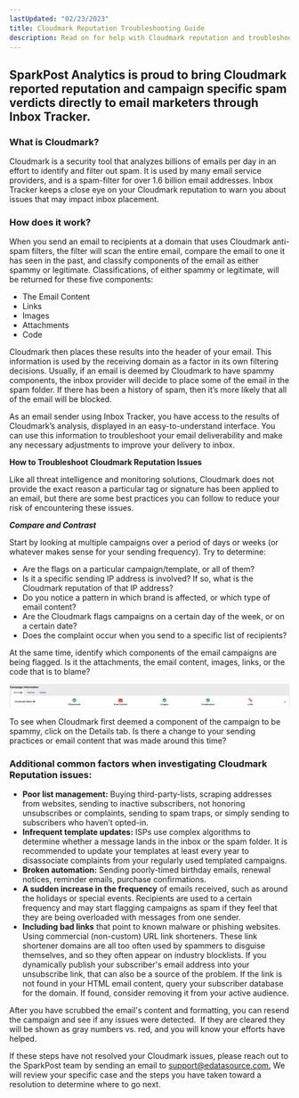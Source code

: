 ```yaml
---
lastUpdated: "02/23/2023"
title: Cloudmark Reputation Troubleshooting Guide
description: Read on for help with Cloudmark reputation and troubleshooting potential issues
---
```


## SparkPost Analytics is proud to bring Cloudmark reported reputation and campaign specific spam verdicts directly to email marketers through Inbox Tracker.

### What is Cloudmark?

 Cloudmark is a security tool that analyzes billions of emails per day in an effort to identify and filter out spam. It is used by many email service providers, and is a spam-filter for over 1.6 billion email addresses. Inbox Tracker keeps a close eye on your Cloudmark reputation to warn you about issues that may impact inbox placement.

### How does it work?

 When you send an email to recipients at a domain that uses Cloudmark anti-spam filters, the filter will scan the entire email, compare the email to one it has seen in the past, and classify components of the email as either spammy or legitimate. Classifications, of either spammy or legitimate, will be returned for these five components:

* The Email Content
* Links
* Images
* Attachments
* Code

 Cloudmark then places these results into the header of your email. This information is used by the receiving domain as a factor in its own filtering decisions. Usually, if an email is deemed by Cloudmark to have spammy components, the inbox provider will decide to place some of the email in the spam folder. If there has been a history of spam, then it’s more likely that all of the email will be blocked.

 As an email sender using Inbox Tracker, you have access to the results of Cloudmark’s analysis, displayed in an easy-to-understand interface. You can use this information to troubleshoot your email deliverability and make any necessary adjustments to improve your delivery to inbox.

**How to Troubleshoot Cloudmark Reputation Issues** 

 Like all threat intelligence and monitoring solutions, Cloudmark does not provide the exact reason a particular tag or signature has been applied to an email, but there are some best practices you can follow to reduce your risk of encountering these issues.

***Compare and Contrast***

 Start by looking at multiple campaigns over a period of days or weeks (or whatever makes sense for your sending frequency). Try to determine:

* Are the flags on a particular campaign/template, or all of them?
* Is it a specific sending IP address is involved? If so, what is the Cloudmark reputation of that IP address?
* Do you notice a pattern in which brand is affected, or which type of email content?
* Are the Cloudmark flags campaigns on a certain day of the week, or on a certain date?
* Does the complaint occur when you send to a specific list of recipients?

 At the same time, identify which components of the email campaigns are being flagged. Is it the attachments, the email content, images, links, or the code that is to blame?

![](media/cloudmark_reputation_troubleshooting_guide/image_0.png)

 To see when Cloudmark first deemed a component of the campaign to be spammy, click on the Details tab. Is there a change to your sending practices or email content that was made around this time?

### Additional common factors when investigating Cloudmark Reputation issues:

* **Poor list management:** Buying third-party-lists, scraping addresses from websites, sending to inactive subscribers, not honoring unsubscribes or complaints, sending to spam traps, or simply sending to subscribers who haven’t opted-in.
* **Infrequent template updates:** ISPs use complex algorithms to determine whether a message lands in the inbox or the spam folder. It is recommended to update your templates at least every year to disassociate complaints from your regularly used templated campaigns.
* **Broken automation:** Sending poorly-timed birthday emails, renewal notices, reminder emails, purchase confirmations.
* **A sudden increase in the frequency** of emails received, such as around the holidays or special events. Recipients are used to a certain frequency and may start flagging campaigns as spam if they feel that they are being overloaded with messages from one sender.
* **Including bad links** that point to known malware or phishing websites. Using commercial (non-custom) URL link shorteners. These link shortener domains are all too often used by spammers to disguise themselves, and so they often appear on industry blocklists. If you dynamically publish your subscriber's email address into your unsubscribe link, that can also be a source of the problem. If the link is not found in your HTML email content, query your subscriber database for the domain. If found, consider removing it from your active audience.

 After you have scrubbed the email's content and formatting, you can resend the campaign and see if any issues were detected.  If they are cleared they will be shown as gray numbers vs. red, and you will know your efforts have helped.

 If these steps have not resolved your Cloudmark issues, please reach out to the SparkPost team by sending an email to [support@edatasource.com.](mailto:support@edatasource.com) We will review your specific case and the steps you have taken toward a resolution to determine where to go next.
